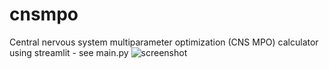 # cnsmpo
Central nervous system multiparameter optimization (CNS MPO) calculator using streamlit - see main.py
![screenshot](https://github.com/Rdk0/cnsmpo/assets/6693737/b8bf10e9-c8c9-406b-89c8-a73032b9af32)
